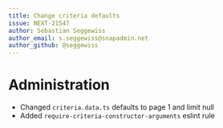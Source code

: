```yaml
---
title: Change criteria defaults
issue: NEXT-21547
author: Sebastian Seggewiss
author_email: s.seggewiss@snapadmin.net
author_github: @seggewiss
---
```

# Administration
* Changed `criteria.data.ts` defaults to page 1 and limit null
* Added `require-criteria-constructor-arguments` eslint rule
